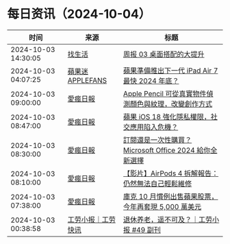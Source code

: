 ﻿# 每日资讯（2024-10-04）

|时间|来源|标题|
|---|---|---|
|2024-10-03 14:30:05|[找生活](https://zhaolife.com/atom.xml)|[周报 03 桌面搭配的大提升](http://zhaolife.com/2024/10/03/zhouji03/)|
|2024-10-03 04:07:25|[蘋果迷 APPLEFANS](https://applefans.today/feed/)|[蘋果準備推出下一代 iPad Air 7 最快 2024 年底？](https://applefans.today/2024-10-apple-new-ipad-air-rumors/)|
|2024-10-03 09:00:00|[愛瘋日報](http://www.iphonetaiwan.org/feeds/posts/default)|[Apple Pencil 可從真實物件偵測顏色與紋理，改變創作方式](https://www.iphonetaiwan.org/2024/10/apple-pencil-color-texture-detection.html)|
|2024-10-03 08:47:00|[愛瘋日報](http://www.iphonetaiwan.org/feeds/posts/default)|[蘋果 iOS 18 強化隱私權限，社交應用陷入危機？](https://www.iphonetaiwan.org/2024/10/ios-18-privacy-contact-sharing-social-app-impact.html)|
|2024-10-03 08:30:00|[愛瘋日報](http://www.iphonetaiwan.org/feeds/posts/default)|[訂閱還是一次性購買？Microsoft Office 2024 給你全新選擇](https://www.iphonetaiwan.org/2024/10/microsoft-office-2024-mac-release.html)|
|2024-10-03 08:10:00|[愛瘋日報](http://www.iphonetaiwan.org/feeds/posts/default)|[【影片】AirPods 4 拆解報告：仍然無法自己輕鬆維修](https://www.iphonetaiwan.org/2024/10/airpods-4-teardown-repairability.html)|
|2024-10-03 07:38:00|[愛瘋日報](http://www.iphonetaiwan.org/feeds/posts/default)|[庫克 10 月慣例出售蘋果股票，今年再套現 5,000 萬美元](https://www.iphonetaiwan.org/2024/10/tim-cook-apple-stock-sale.html)|
|2024-10-03 00:38:58|[工劳小报｜工劳快讯](https://newsletter.laborinfocn.com/rss)|[退休养老，遥不可及？｜工劳小报 #49 副刊](https://feed.laborinfocn7.com/issue49-supplement/)|
